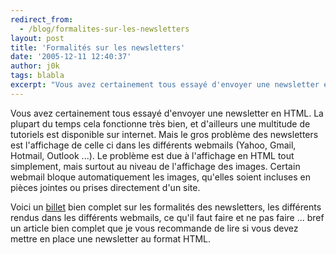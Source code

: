 ```yaml
---
redirect_from:
  - /blog/formalites-sur-les-newsletters
layout: post
title: 'Formalités sur les newsletters'
date: '2005-12-11 12:40:37'
author: j0k
tags: blabla
excerpt: "Vous avez certainement tous essayé d'envoyer une newsletter en HTML. La plupart du temps cela fonctionne très bien, et d'ailleurs une multitude de tutoriels est disponible sur internet. Mais le gros problème des newsletters est l'affichage de celle ci dans les différents webmails (Yahoo, Gmail, Hotmail, Outlook ...).     \nLe problème est due à l'affichage en HTML      …"
---
```


Vous avez certainement tous essayé d'envoyer une newsletter en HTML. La plupart du temps cela fonctionne très bien, et d'ailleurs une multitude de tutoriels est disponible sur internet. Mais le gros problème des newsletters est l'affichage de celle ci dans les différents webmails (Yahoo, Gmail, Hotmail, Outlook ...).
Le problème est due à l'affichage en HTML tout simplement, mais surtout au niveau de l'affichage des images. Certain webmail bloque automatiquement les images, qu'elles soient incluses en pièces jointes ou prises directement d'un site.

Voici un [billet](http://www.campaignmonitor.com/blog/archives/2005/11/html_email_desi.html) bien complet sur les formalités des newsletters, les différents rendus dans les différents webmails, ce qu'il faut faire et ne pas faire ... bref un article bien complet que je vous recommande de lire si vous devez mettre en place une newsletter au format HTML.
